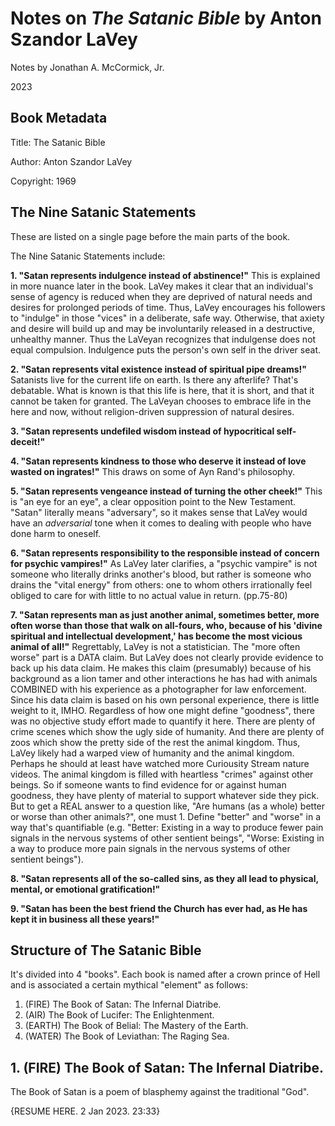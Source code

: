 # Notes on _The Satanic Bible_ by Anton Szandor LaVey

Notes by Jonathan A. McCormick, Jr.

2023

## Book Metadata

Title: The Satanic Bible 

Author: Anton Szandor LaVey

Copyright: 1969

## The Nine Satanic Statements

These are listed on a single page before the main parts of the book. 

The Nine Satanic Statements include:

**1. "Satan represents indulgence instead of abstinence!"** This is explained 
in more nuance later in the book. LaVey makes it clear that an individual's
sense of agency is reduced when they are deprived of natural needs and desires
for prolonged periods of time. Thus, LaVey encourages his followers to "indulge" in
those "vices" in a deliberate, safe way. Otherwise, that axiety and desire will 
build up and may be involuntarily released in a destructive, unhealthy manner. Thus
the LaVeyan recognizes that indulgense does not equal compulsion. Indulgence puts the 
person's own self in the driver seat. 

**2. "Satan represents vital existence instead of spiritual pipe dreams!"** Satanists live for the current life on earth.
Is there any afterlife? That's debatable. What is known is that this life is here, that it is short, and that it cannot
be taken for granted. The LaVeyan chooses to embrace life in the here and now, without religion-driven suppression
of natural desires. 

**3. "Satan represents undefiled wisdom instead of hypocritical self-deceit!"** 

**4. "Satan represents kindness to those who deserve it instead of love wasted on ingrates!"** 
This draws on some of Ayn Rand's philosophy. 

**5. "Satan represents vengeance instead of turning the other cheek!"** This is "an eye for an eye", 
a clear opposition point to the New Testament. "Satan" literally means "adversary", so it makes 
sense that LaVey would have an _adversarial_ tone when it comes to dealing with people who have 
done harm to oneself.

**6. "Satan represents responsibility to the responsible instead of concern for psychic vampires!"**
As LaVey later clarifies, a "psychic vampire" is not someone who literally drinks another's blood, but rather 
is someone who drains the "vital energy" from others: one to whom others irrationally feel obliged 
to care for with little to no actual value in return. (pp.75-80)

**7. "Satan represents man as just another animal, sometimes better, more often worse than those 
that walk on all-fours, who, because of his 'divine spiritual and intellectual development,' 
has become the most vicious animal of all!"** Regrettably, LaVey is not a statistician. The "more often worse"
part is a DATA claim. But LaVey does not clearly provide evidence to back up his data claim. 
He makes this claim (presumably) because of his background as a lion tamer and other interactions he 
has had with animals COMBINED with his experience as a photographer for law enforcement. 
Since his data claim is based on his own personal experience, there is little weight to it, IMHO. 
Regardless of how one might define "goodness", there was no objective study effort made to 
quantify it here. There are plenty of crime scenes which show the ugly side of humanity. And 
there are plenty of zoos which show the pretty side of the rest the animal kingdom. Thus, LaVey likely 
had a warped view of humanity and the animal kingdom. Perhaps he should at least have watched more Curiousity Stream
nature videos. The animal kingdom is filled with heartless "crimes" against other beings. So if someone 
wants to find evidence for or against human goodness, they have plenty of material to support whatever side they pick. 
But to get a REAL answer to a question like, "Are humans (as a whole) better or worse than other animals?", one must 1. 
Define "better" and "worse" in a way that's quantifiable (e.g. "Better: Existing in a way to produce fewer pain signals 
in the nervous systems of other sentient beings", "Worse: Existing in a way to produce more pain signals 
in the nervous systems of other sentient beings").

**8. "Satan represents all of the so-called sins, as they all lead to physical, mental, or emotional gratification!"**

**9. "Satan has been the best friend the Church has ever had, as He has kept it in business all these years!"**

## Structure of The Satanic Bible

It's divided into 4 "books". Each book is named after a crown prince of Hell
and is associated a certain mythical "element" as follows:
1. (FIRE) The Book of Satan: The Infernal Diatribe.
2. (AIR) The Book of Lucifer: The Enlightenment.
3. (EARTH) The Book of Belial: The Mastery of the Earth.
4. (WATER) The Book of Leviathan: The Raging Sea.


## 1. (FIRE) The Book of Satan: The Infernal Diatribe.

The Book of Satan is a poem of blasphemy against the traditional "God".  


{RESUME HERE. 2 Jan 2023. 23:33}
